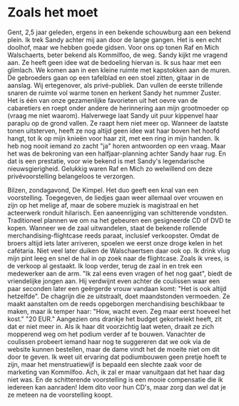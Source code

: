 # Zoals het moet

Gent, 2,5 jaar geleden, ergens in een bekende schouwburg aan een bekend plein. Ik trek Sandy achter mij aan door de lange gangen. Het is een echt doolhof, maar we hebben goede gidsen. Voor ons op tonen Raf en Mich Walschaerts, beter bekend als Kommilfoo, de weg. Sandy kijkt me vragend aan. Ze heeft geen idee wat de bedoeling hiervan is. Ik sus haar met een glimlach. We komen aan in een kleine ruimte met kapstokken aan de muren. De gebroeders gaan op een tafelblad en een stoel zitten, gitaar in de aanslag. Wij ertegenover, als privé-publiek. Dan vullen de eerste trillende snaren de ruimte vol warme tonen en herkent Sandy het nummer Zuster. Het is één van onze gezamenlijke favorieten uit het oevre van de cabaretiers en roept onder andere de herinnering aan mijn grootmoeder op (vraag me niet waarom).
Halverwege laat Sandy uit puur kippenvel haar paraplu op de grond vallen. Ze raapt hem niet meer op. Wanneer de laatste tonen uitsterven, heeft ze nog altijd geen idee wat haar boven het hoofd hangt, tot ik op mijn knieën voor haar zit, met een ring in mijn handen. Ik heb nog nooit iemand zo zacht "ja" horen antwoorden op een vraag. Maar het was de bekroning van een halfjaar-planning achter Sandy haar rug. En dat is een prestatie, voor wie bekend is met Sandy's legendarische nieuwsgierigheid. Gelukkig waren Raf en Mich zo welwillend om deze privévoorstelling belangeloos te verzorgen.

Bilzen, zondagavond, De Kimpel. Het duo geeft een knal van een voorstelling. Toegegeven, de liedjes gaan weer allemaal over vrouwen en zijn op het melige af, maar de sobere muziek is magistraal en het acteerwerk ronduit hilarisch. Een aaneenrijging van schitterende vondsten. Traditioneel plannen we om na het gebeuren een gesigneerde CD of DVD te kopen. Wanneer we de zaal uitwandelen, staat de bekende rollende merchandising-flightcase reeds paraat, inclusief verkoopster. Omdat de broers altijd iets later arriveren, spoelen we eerst onze droge kelen in het cafétaria. Niet veel later duiken de Walschaertsen daar ook op.
Ik drink vlug mijn pint leeg en snel de hal in op zoek naar de flightcase. Zoals ik vrees, is de verkoop al gestaakt. Ik loop verder, terug de zaal in en trek een medewerker aan de arm. "Ik zal eens even vragen of het nog gaat", biedt de vriendelijke jongen aan. Hij verdwijnt even achter de coulissen waar een paar seconden later een geërgerde vrouw vandaan komt: "Het is ook altijd hetzelfde". De chagrijn die ze uitstraalt, doet maandstonden vermoeden. Ze maakt aanstalten om de reeds opgeborgen merchandising beschikbaar te maken, maar ik temper haar: "How, wacht even. Zeg maar eerst hoeveel het kost." "20 EUR." Aangezien ons drankje het budget gekortwiekt heeft, zit dat er niet meer in. Als ik haar dit voorzichtig laat weten, draait ze zich mopperend weg om het podium verder af te bouwen. Vanachter de coulissen probeert iemand haar nog te suggereren dat we ook via de website kunnen bestellen, maar de dame vindt het de moeite niet om dit door te geven. Ik weet uit ervaring dat podiumbouwen geen pretje hoeft te zijn, maar het menstruatiewijf is bepaald een slechte zaak voor de marketing van Kommilfoo. Ach, ik zal er maar vanuitgaan dat het haar dag niet was. En de schitterende voorstelling is een mooie compensatie die ik iedereen kan aanraden! Idem dito voor hun CD's, maar zorg dan wel dat je ze meteen na de voorstelling koopt.